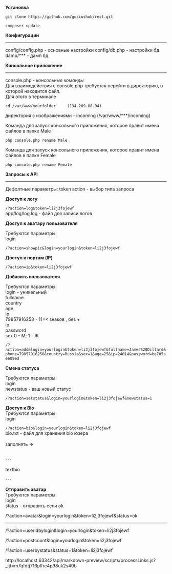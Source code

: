 
**Установка**

`git clone https://github.com/gusiushub/rest.git `

`composer update`

**Конфигурации** <hr>
config/config.php - основные настройки
config/db.php - настройки бд
damp/*** - дамп бд 
<br>

**Консольное приложение** <hr>

console.php - _консольные команды_ <br>
Для взаимодействия с console.php требуется перейти в директорию, в которой находится файл.<br>
Для этого в терминале <br>

`cd /var/www/yourfolder     (134.209.88.94)`

директория с изображениями - incoming (/var/www/***/incoming) <br>

Команда для запуск консольного приложения, которое правит имена файлов в папке Male <br>

`php console.php rename Male`

Команда для запуск консольного приложения, которое правит имена файлов в папке Female <br>

`php console.php rename Female` 

**Запросы к API** <hr>

Дефолтные параметры:
    token
    action  - выбор типа запроса


**Доступ к логу** <br>

`/?action=log&token=li2j3fojewf`
<br>
app/log/log.log - файл для записи логов


**Доступ к аватару пользователя** 

Требуются параметры:  <br>
    login <br>
   
`/?action=showpic&login=yourlogin&token=li2j3fojewf`


**Доступ к портам (IP)** <br>

`/?action=ip&token=li2j3fojewf`


**Добавить пользователя** <br>

Требуются параметры:  <br>
    login - уникальный  <br>
    fullname  <br>
    country  <br>
    age  <br>
    ip  <br>
    79857916258  - 11=< знаков , без +   <br>
    ip   <br>
    password  <br>
    sex   0 - M; 1 - Ж  <br>
     
`/?action=add&login=yourlogin&token=li2j3fojewf&fullname=James%20Dillard&phone=79857916258&country=Russia&sex=1&age=25&ip=24014&password=be705ae609ed`


**Смена статуса**  <br>

Требуются параметры:  <br>
    login <br>
    newstatus  -  ваш новый статус    <br>
    
    
`/?action=setstatus&login=yourlogin&token=li2j3fojewf&newstatus=1`

**Доступ к Bio**  <br>
Требуются параметры:  <br>
    login  <br>
    
    
`/?action=bio&login=yourlogin&token=li2j3fojewf`
<br>
bio.txt - файл для хранения bio юзера <br>
<br>
заполнять =>  <br>
<br>

---         <br>

textbio   <br>

---  <br>

**Отправить аватар**  <br>
Требуются параметры:  <br>
    login   <br>
    status - отправить если ok <br>
    
    
/?action=avatar&login=yourlogin&token=li2j3fojewf&status=ok



_____________________________________________________________

/?action=useridbylogin&login=yourlogin&token=li2j3fojewf

/?action=postcount&login=yourlogin&token=li2j3fojewf

/?action=userbystatus&status=1&token=li2j3fojewf

http://localhost:63342/api/markdown-preview/scripts/processLinks.js?_ijt=m7qfdtj716plfrc4p98uk2s49b





